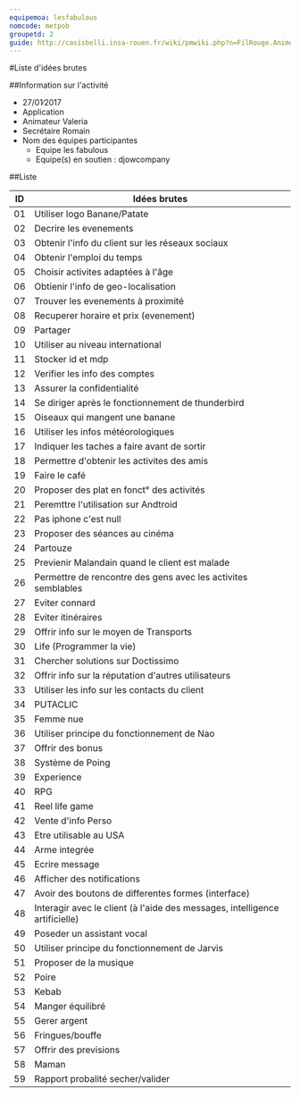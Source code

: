 ```yaml
---
equipemoa: lesfabulous 
nomcode: metpob
groupetd: 2
guide: http://casisbelli.insa-rouen.fr/wiki/pmwiki.php?n=FilRouge.AnimerRemueMeninge
---
```


#Liste d'idées brutes

##Information sur l'activité
- 27/01∕2017
- Application
- Animateur Valeria
- Secrétaire Romain
- Nom des équipes participantes
  - Equipe les fabulous
  - Equipe(s) en soutien : djowcompany

##Liste

| ID 	| Idées brutes 	|
|----	|--------------	|
| 01 	| Utiliser logo Banane/Patate      	|
| 02 	| Decrire les evenements       	|
| 03 	| Obtenir l'info du client sur les réseaux sociaux         	|
| 04 	| Obtenir l'emploi du temps             	|
| 05 	| Choisir activites adaptées à l'âge|
| 06 	| Obtienir l'info de geo-localisation     	|
| 07 	| Trouver les evenements à proximité      	|
| 08 	| Recuperer horaire et prix  (evenement)           	|
| 09 	| Partager     	|
| 10 	| Utiliser au niveau international     	|
| 11 	| Stocker id et mdp      	|
| 12 	| Verifier les info des comptes             	|
| 13 	| Assurer la confidentialité     	|
| 14 	| Se diriger après le fonctionnement de thunderbird     	|
| 15 	| Oiseaux qui mangent une banane     	|
| 16 	| Utiliser les infos  météorologiques             	|
| 17 	| Indiquer les taches a faire avant de sortir     	|
| 18 	| Permettre d'obtenir les activites des amis     	|
| 19 	| Faire le café      	|
| 20 	| Proposer des plat en fonct° des activités             	|
| 21 	| Peremttre l'utilisation sur Andtroid     	|
| 22 	| Pas iphone c'est null     	|
| 23 	| Proposer des séances au cinéma      	|
| 24 	| Partouze   |
| 25 	| Previenir Malandain quand le client est malade|
| 26 	| Permettre de rencontre des gens avec les activites semblables      	|
| 27 	| Eviter connard         	|
| 28 	| Eviter itinéraires        	|
| 29 	| Offrir info sur le moyen de Transports       	|
| 30 	| Life (Programmer la vie)       	|
| 31 	| Chercher solutions sur Doctissimo |
| 32 	| Offrir info sur la réputation d'autres utilisateurs      	|
| 33 	| Utiliser les info sur les contacts du client      	|
| 34	| PUTACLIC  |
| 35 	| Femme nue  |
| 36 	| Utiliser principe du fonctionnement de Nao |
| 37 	| Offrir des bonus       	|
| 38 	| Système de Poing       	|
| 39 	| Experience         	|
| 40 	| RPG        	|
| 41 	| Reel life game       	|
| 42 	| Vente d'info Perso       	|
| 43 	| Etre utilisable au USA         	|
| 44 	| Arme integrée        	|
| 45 	| Ecrire message       	|
| 46 	| Afficher des notifications   |
| 47 	| Avoir des boutons de differentes formes (interface)|
| 48 	| Interagir avec le client (à l'aide des messages, intelligence artificielle)  	|
| 49 	| Poseder un assistant vocal       	|
| 50 	| Utiliser principe du fonctionnement de Jarvis       	|
| 51 	| Proposer de la musique         	|
| 52 	| Poire       	|
| 53 	| Kebab       	|
| 54 	| Manger équilibré         	|
| 55 	| Gerer argent        	|
| 56 	| Fringues/bouffe       	|
| 57 	| Offrir des previsions      	|
| 58 	| Maman        	|
| 59 	| Rapport probalité secher/valider      	|




